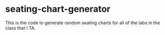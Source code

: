 # seating-chart-generator
This is the code to generate random seating charts for all of the labs in the class that I TA.
